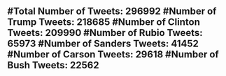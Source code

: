 #Total Number of Tweets: 296992 
#Number of Trump Tweets: 218685
#Number of Clinton Tweets: 209990
#Number of Rubio Tweets: 65973
#Number of Sanders Tweets: 41452
#Number of Carson Tweets: 29618
#Number of Bush Tweets: 22562
---
